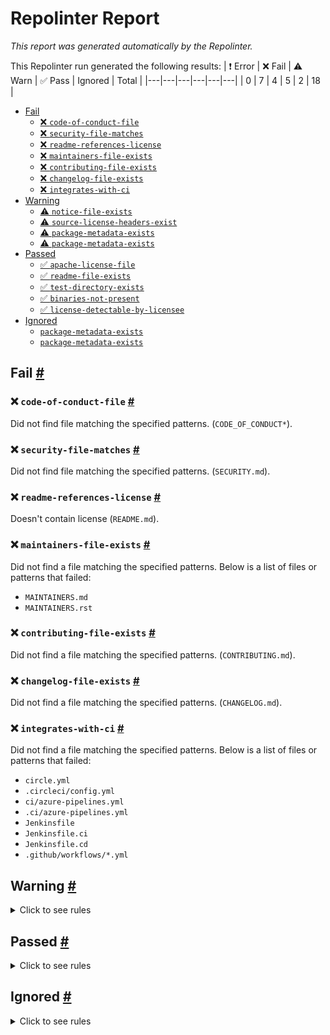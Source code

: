 # Repolinter Report

*This report was generated automatically by the Repolinter.*

This Repolinter run generated the following results:
| ❗  Error | ❌  Fail | ⚠️  Warn | ✅  Pass | Ignored | Total |
|---|---|---|---|---|---|
| 0 | 7 | 4 | 5 | 2 | 18 |

- [Fail](#user-content-fail)
  - [❌ `code-of-conduct-file`](#user-content--code-of-conduct-file)
  - [❌ `security-file-matches`](#user-content--security-file-matches)
  - [❌ `readme-references-license`](#user-content--readme-references-license)
  - [❌ `maintainers-file-exists`](#user-content--maintainers-file-exists)
  - [❌ `contributing-file-exists`](#user-content--contributing-file-exists)
  - [❌ `changelog-file-exists`](#user-content--changelog-file-exists)
  - [❌ `integrates-with-ci`](#user-content--integrates-with-ci)
- [Warning](#user-content-warning)
  - [⚠️ `notice-file-exists`](#user-content--notice-file-exists)
  - [⚠️ `source-license-headers-exist`](#user-content--source-license-headers-exist)
  - [⚠️ `package-metadata-exists`](#user-content--package-metadata-exists)
  - [⚠️ `package-metadata-exists`](#user-content--package-metadata-exists)
- [Passed](#user-content-passed)
  - [✅ `apache-license-file`](#user-content--apache-license-file)
  - [✅ `readme-file-exists`](#user-content--readme-file-exists)
  - [✅ `test-directory-exists`](#user-content--test-directory-exists)
  - [✅ `binaries-not-present`](#user-content--binaries-not-present)
  - [✅ `license-detectable-by-licensee`](#user-content--license-detectable-by-licensee)
- [Ignored](#user-content-ignored)
  - [`package-metadata-exists`](#user-content-package-metadata-exists)
  - [`package-metadata-exists`](#user-content-package-metadata-exists)

## Fail <a href="#user-content-fail" id="fail">#</a>

### ❌ `code-of-conduct-file` <a href="#user-content--code-of-conduct-file" id="-code-of-conduct-file">#</a>

Did not find file matching the specified patterns. (`CODE_OF_CONDUCT*`).

### ❌ `security-file-matches` <a href="#user-content--security-file-matches" id="-security-file-matches">#</a>

Did not find file matching the specified patterns. (`SECURITY.md`).

### ❌ `readme-references-license` <a href="#user-content--readme-references-license" id="-readme-references-license">#</a>

Doesn't contain license (`README.md`).

### ❌ `maintainers-file-exists` <a href="#user-content--maintainers-file-exists" id="-maintainers-file-exists">#</a>

Did not find a file matching the specified patterns. Below is a list of files or patterns that failed:

- `MAINTAINERS.md`
- `MAINTAINERS.rst`

### ❌ `contributing-file-exists` <a href="#user-content--contributing-file-exists" id="-contributing-file-exists">#</a>

Did not find a file matching the specified patterns. (`CONTRIBUTING.md`).

### ❌ `changelog-file-exists` <a href="#user-content--changelog-file-exists" id="-changelog-file-exists">#</a>

Did not find a file matching the specified patterns. (`CHANGELOG.md`).

### ❌ `integrates-with-ci` <a href="#user-content--integrates-with-ci" id="-integrates-with-ci">#</a>

Did not find a file matching the specified patterns. Below is a list of files or patterns that failed:

- `circle.yml`
- `.circleci/config.yml`
- `ci/azure-pipelines.yml`
- `.ci/azure-pipelines.yml`
- `Jenkinsfile`
- `Jenkinsfile.ci`
- `Jenkinsfile.cd`
- `.github/workflows/*.yml`


## Warning <a href="#user-content-warning" id="warning">#</a>

<details>
<summary>Click to see rules</summary>

### ⚠️ `notice-file-exists` <a href="#user-content--notice-file-exists" id="-notice-file-exists">#</a>

Did not find a file matching the specified patterns. (`NOTICE*`).

### ⚠️ `source-license-headers-exist` <a href="#user-content--source-license-headers-exist" id="-source-license-headers-exist">#</a>

Below is a list of files or patterns that failed:

- `blockchain-client/javascript/app.js`: The first 5 lines do not contain the pattern(s): Copyright, License.
- `blockchain-client/javascript/enrollAdmin.js`: The first 5 lines do not contain the pattern(s): Copyright.
- `blockchain-client/javascript/invoke.js`: The first 5 lines do not contain the pattern(s): Copyright.
- `blockchain-client/javascript/query.js`: The first 5 lines do not contain the pattern(s): Copyright.
- `blockchain-client/javascript/registerUser.js`: The first 5 lines do not contain the pattern(s): Copyright.
- `blockchain-client/javascript/walletInteract.js`: The first 5 lines do not contain the pattern(s): Copyright, License.
- `chaincode/broker/index.js`: The first 5 lines do not contain the pattern(s): Copyright, License.
- `chaincode/pubsub/index.js`: The first 5 lines do not contain the pattern(s): Copyright, License.
- `example-subscriber/Fabric1.4/config.js`: The first 5 lines do not contain the pattern(s): Copyright, License.
- `blockchain-client/javascript/client/client.js`: The first 5 lines do not contain the pattern(s): Copyright, License.
- `chaincode/broker/lib/broker.js`: The first 5 lines do not contain the pattern(s): Copyright, License.
- `chaincode/pubsub/lib/pubsub.js`: The first 5 lines do not contain the pattern(s): Copyright, License.
- `example-subscriber/Fabric1.4/client/client.js`: The first 5 lines do not contain the pattern(s): Copyright, License.
- `example-subscriber/besu/client/client.js`: The first 5 lines do not contain the pattern(s): Copyright, License.
- `example-subscriber/besu/pubsub-connector/truffle-config.js`: The first 5 lines do not contain the pattern(s): Copyright, License.
- `caliper-tests/benchmarks/callbacks/broker/createTopic.js`: The first 5 lines do not contain the pattern(s): Copyright, License.
- `caliper-tests/benchmarks/callbacks/broker/publishToTopic.js`: The first 5 lines do not contain the pattern(s): Copyright, License.
- `caliper-tests/benchmarks/callbacks/broker/queryAllTopics.js`: The first 5 lines do not contain the pattern(s): Copyright, License.
- `caliper-tests/benchmarks/callbacks/broker/queryTopic.js`: The first 5 lines do not contain the pattern(s): Copyright, License.
- `caliper-tests/benchmarks/callbacks/broker/subscribeToTopic.js`: The first 5 lines do not contain the pattern(s): Copyright, License.
- `caliper-tests/benchmarks/callbacks/pubsub/createBlockchain.js`: The first 5 lines do not contain the pattern(s): Copyright, License.
- `caliper-tests/benchmarks/callbacks/pubsub/queryAllBlockchains.js`: The first 5 lines do not contain the pattern(s): Copyright, License.
- `caliper-tests/benchmarks/callbacks/pubsub/queryBlockchain.js`: The first 5 lines do not contain the pattern(s): Copyright, License.
- `example-publisher/Fabric2/blockchain-client/javascript/enrollAdmin.js`: The first 5 lines do not contain the pattern(s): Copyright.
- `example-publisher/Fabric2/blockchain-client/javascript/invoke.js`: The first 5 lines do not contain the pattern(s): Copyright.
- `example-publisher/Fabric2/blockchain-client/javascript/query.js`: The first 5 lines do not contain the pattern(s): Copyright.
- `example-publisher/Fabric2/blockchain-client/javascript/registerUser.js`: The first 5 lines do not contain the pattern(s): Copyright.
- `example-subscriber/besu/config/ethsigner/createKey.js`: The first 5 lines do not contain the pattern(s): Copyright, License.
- `example-subscriber/besu/pubsub-connector/migrations/1_initial_migration.js`: The first 5 lines do not contain the pattern(s): Copyright, License.
- `example-subscriber/besu/pubsub-connector/migrations/2_deploy_contracts.js`: The first 5 lines do not contain the pattern(s): Copyright, License.
- `example-publisher/Fabric2/blockchain-client/javascript/client/client.js`: The first 5 lines do not contain the pattern(s): Copyright, License.
- `example-publisher/Fabric2/chaincode/topics/lib/topics.js`: The first 5 lines do not contain the pattern(s): Copyright, License.
- `example-subscriber/Fabric1.4/artifacts/src/topics/topics.js`: The first 5 lines do not contain the pattern(s): Copyright, License.
- `example-subscriber/besu/block-explorer-light/dist/js/app.769a0f91.js`: The first 5 lines do not contain the pattern(s): Copyright, License.
- `example-subscriber/besu/block-explorer-light/dist/js/chunk-vendors.79a7999a.js`: The first 5 lines do not contain the pattern(s): Copyright, License.

### ⚠️ `package-metadata-exists` <a href="#user-content--package-metadata-exists" id="-package-metadata-exists">#</a>

Did not find a file matching the specified patterns. (`package.json`).

### ⚠️ `package-metadata-exists` <a href="#user-content--package-metadata-exists" id="-package-metadata-exists">#</a>

Did not find a file matching the specified patterns. Below is a list of files or patterns that failed:

- `setup.py`
- `requirements.txt`

</details>

## Passed <a href="#user-content-passed" id="passed">#</a>

<details>
<summary>Click to see rules</summary>

### ✅ `apache-license-file` <a href="#user-content--apache-license-file" id="-apache-license-file">#</a>

Contains Apache License.*Version 2.0 (`LICENSE`).

### ✅ `readme-file-exists` <a href="#user-content--readme-file-exists" id="-readme-file-exists">#</a>

Found file (`README.md`).

### ✅ `test-directory-exists` <a href="#user-content--test-directory-exists" id="-test-directory-exists">#</a>

Found file (`test-network`).

### ✅ `binaries-not-present` <a href="#user-content--binaries-not-present" id="-binaries-not-present">#</a>

Excluded file type doesn't exist. (`**/*.exe,**/*.dll,!node_modules/**`).

### ✅ `license-detectable-by-licensee` <a href="#user-content--license-detectable-by-licensee" id="-license-detectable-by-licensee">#</a>

Licensee identified the license for project: Apache-2.0.

</details>

## Ignored <a href="#user-content-ignored" id="ignored">#</a>

<details>
<summary>Click to see rules</summary>

### `package-metadata-exists` <a href="#user-content-package-metadata-exists" id="package-metadata-exists">#</a>

This rule was ignored for the following reason: ignored due to unsatisfied condition(s): "language=ruby"

### `package-metadata-exists` <a href="#user-content-package-metadata-exists" id="package-metadata-exists">#</a>

This rule was ignored for the following reason: ignored due to unsatisfied condition(s): "language=java"

</details>

